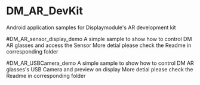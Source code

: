 # DM_AR_DevKit
 Android application samples for Displaymodule's AR development kit


#DM_AR_sensor_display_demo
A simple sample to show how to control DM AR glasses and access the Sensor
More detial please check the Readme in corresponding folder

#DM_AR_USBCamera_demo
A simple sample to show how to control DM AR glasses's USB Camera and preview on display
More detial please check the Readme in corresponding folder 
